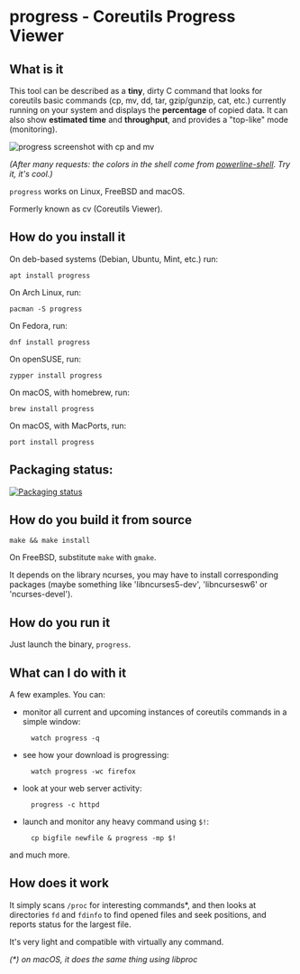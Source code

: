 progress - Coreutils Progress Viewer
=====================

What is it
----------

This tool can be described as a **tiny**, dirty C command
that looks for coreutils basic commands (cp, mv, dd, tar, gzip/gunzip,
cat, etc.) currently running on your system and displays the
**percentage** of copied data. It can also show **estimated time** and **throughput**,
and provides a "top-like" mode (monitoring).

![progress screenshot with cp and mv](https://raw.github.com/Xfennec/progress/master/capture.png)

_(After many requests: the colors in the shell come from [powerline-shell](https://github.com/milkbikis/powerline-shell). Try it, it's cool.)_

`progress` works on Linux, FreeBSD and macOS.

Formerly known as cv (Coreutils Viewer).

How do you install it
---------------------

On deb-based systems (Debian, Ubuntu, Mint, etc.) run:

    apt install progress

On Arch Linux, run:

    pacman -S progress

On Fedora, run:

    dnf install progress

On openSUSE, run:

    zypper install progress

On macOS, with homebrew, run:

    brew install progress

On macOS, with MacPorts, run:

    port install progress

Packaging status:
-----------------
[![Packaging status](https://repology.org/badge/vertical-allrepos/progress.svg?columns=3)](https://repology.org/project/progress/versions)

How do you build it from source
-------------------------------

    make && make install

On FreeBSD, substitute `make` with `gmake`.

It depends on the library ncurses, you may have to install corresponding packages (maybe something like 'libncurses5-dev', 'libncursesw6' or 'ncurses-devel').

How do you run it
-----------------

Just launch the binary, `progress`.

What can I do with it
---------------------

A few examples. You can:

* monitor all current and upcoming instances of coreutils commands in
  a simple window:

        watch progress -q

* see how your download is progressing:

        watch progress -wc firefox

* look at your web server activity:

        progress -c httpd

* launch and monitor any heavy command using `$!`:

        cp bigfile newfile & progress -mp $!

and much more.

How does it work
----------------

It simply scans `/proc` for interesting commands*, and then looks at
directories `fd` and `fdinfo` to find opened files and seek positions,
and reports status for the largest file.

It's very light and compatible with virtually any command.

<em>(*) on macOS, it does the same thing using libproc</em>
